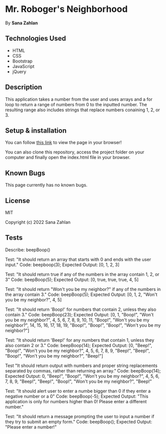 # Mr. Roboger's Neighborhood
By **Sana Zahlan** 

## Technologies Used 
* HTML 
* CSS
* Bootstrap 
* JavaScript 
* jQuery

## Description 
This application takes a number from the user and uses arrays and a for loop to return a range of numbers from 0 to the inputted number. The resulting range also includes strings that replace numbers conaining 1, 2, or 3. 

## Setup & installation
You can follow [this link](https://szahlan.github.io/Mr-Robogers-Neighborhood/) to view the page in your browser!

You can also clone this repository, access the project folder on your computer and finally open the index.html file in your browser.

## Known Bugs
This page currently has no known bugs.

## License 
MIT 

Copyright (c) 2022 Sana Zahlan 

## Tests

Describe: beepBoop()

Test: "It should return an array that starts with 0 and ends with the user input."
Code:
beepboop(3);
Expected Output: [0, 1, 2, 3]

Test: "It should return true if any of the numbers in the array contain 1, 2, or 3"
Code: 
beepBoop(5);
Expected Output: [0, true, true, true, 4, 5]

Test: "It should return "Won't you be my neighbor?" if any of the numbers in the array contain 3."
Code:
beepBoop(5);
Expected Output: [0, 1, 2, "Won't you be my neighbor?", 4, 5]

Test: "It should return 'Boop!' for numbers that contain 2, unless they also contain 3."
Code:
beepBoop(23);
Expected Output: [0, 1, "Boop!", "Won't you be my neighbor?", 4, 5, 6, 7, 8, 9, 10, 11, "Boop!", "Won't you be my neighbor?", 14, 15, 16, 17, 18, 19, "Boop!", "Boop!", "Boop!", "Won't you be my neighbor?"]

Test: "It should return 'Beep!' for any numbers that contain 1, unless they also contain 2 or 3."
Code: 
beepBoop(14);
Expected Output: [0, "Beep!", "Boop!", "Won't you be my neighbor?", 4, 5, 6, 7, 8, 9, "Beep!", "Beep!", "Boop!", "Won't you be my neighbor?", "Beep!"]

Test "It should return output with numbers and proper string replacements separated by commas, rather than returning an array." 
Code:
beepBoop(14); 
Expected Output: 0, "Beep!", "Boop!", "Won't you be my neighbor?", 4, 5, 6, 7, 8, 9, "Beep!", "Beep!", "Boop!", "Won't you be my neighbor?", "Beep!"

Test: "It should alert user to enter a numbe bigger than 0 if they enter a negative number or a 0"
Code: 
beepBoop(-5);
Expected Output: "This application is only for numbers higher than 0! Please enter a different number."

Test: "It should return a message prompting the user to input a number if they try to submit an empty form." 
Code: 
beepBoop();
Expected Output: "Please enter a number!"
